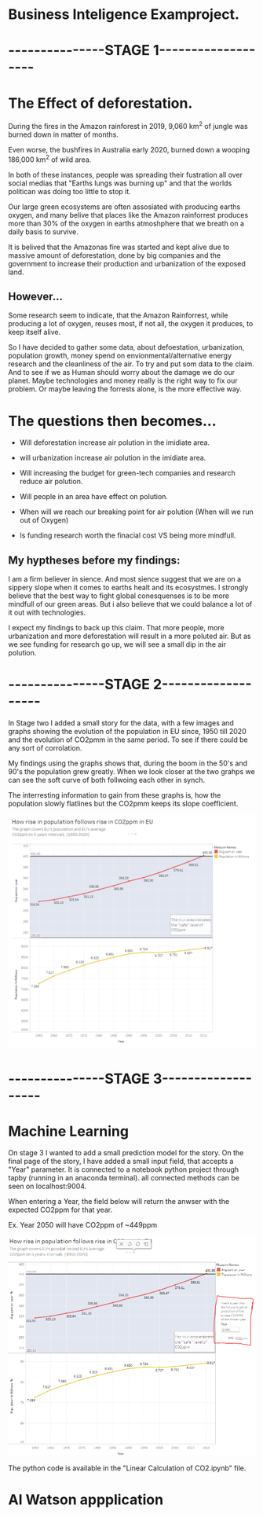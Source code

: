 # Business Inteligence Examproject.

# ---------------STAGE 1-------------------

# The Effect of deforestation.


During the fires in the Amazon rainforest in 2019, 9,060 km<sup>2</sup> of jungle was burned down in matter of months.

Even worse, the bushfires in Australia early 2020, burned down a wooping 186,000 km<sup>2</sup> of wild area.

In both of these instances, people was spreading their fustration all over social medias that "Earths lungs was burning up" and that the worlds politican was doing too little to stop it. 

Our large green ecosystems are often assosiated with producing earths oxygen, and many belive that places like the Amazon rainforrest produces more than 30% of the oxygen in earths atmoshphere that we breath on a daily basis to survive. 

It is belived that the Amazonas fire was started and kept alive due to massive amount of deforestation, done by big companies and the government to increase their production and urbanization of the exposed land.


## However...
Some research seem to indicate, that the Amazon Rainforrest, while producing a lot of oxygen, reuses most, if not all, the oxygen it produces, to keep itself alive. 

So I have decided to gather some data, about defoestation, urbanization, population growth, money spend on envionmental/alternative energy research and the cleanliness of the air. To try and put som data to the claim. And to see if we as Human should worry about the damage we do our planet. Maybe technologies and money really is the right way to fix our problem. Or maybe leaving the forrests alone, is the more effective way. 


# The questions then becomes...

- Will deforestation increase air polution in the imidiate area.

- will urbanization increase air polution in the imidiate area.

- Will increasing the budget for green-tech companies and research reduce air polution.

- Will people in an area have effect on polution.

- When will we reach our breaking point for air polution (When will we run out of Oxygen)

- Is funding research worth the finacial cost VS being more mindfull.


## My hyptheses before my findings:

I am a firm believer in sience. And most sience suggest that we are on a sippery slope when it comes to earths healt and its ecosystmes. I strongly believe that the best way to fight global conesquenses is to be more mindfull of our green areas. But i also believe that we could balance a lot of it out with technologies. 

I expect my findings to back up this claim. That more people, more urbanization and more deforestation will result in a more poluted air. But as we see funding for research go up, we will see a small dip in the air polution. 


# ---------------STAGE 2-------------------
In Stage two I added a small story for the data, with a few images and graphs showing the evolution of the population in EU since, 1950 till 2020 and the evolution of CO2pmm in the same period. To see if there could be any sort of corrolation. 

My findings using the graphs shows that, during the boom in the 50's and 90's the population grew greatly. When we look closer at the two grahps we can see the soft curve of both follwoing each other in synch. 

The interresting information to gain from these graphs is, how the population slowly flatlines but the CO2pmm keeps its slope coefficient. 

![alt text](FullGrapph.png)

# ---------------STAGE 3-------------------

# Machine Learning

On stage 3 I wanted to add a small prediction model for the story. On the final page of the story, I have added a small input field, that accepts a "Year" parameter. It is connected to a notebook python project through tapby (running in an anaconda terminal).
all connected methods can be seen on localhost:9004.

When entering a Year, the field below will return the anwser with the expected CO2ppm for that year. 


Ex. Year 2050 will have CO2ppm of ~449ppm

![Calc text](imageofcalculator.PNG)

The python code is available in the "Linear Calculation of CO2.ipynb" file.

# AI Watson appplication


